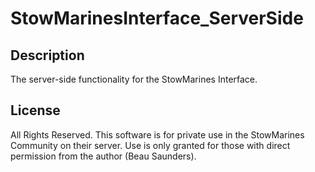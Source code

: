 # StowMarinesInterface_ServerSide

## Description
The server-side functionality for the StowMarines Interface.

## License
All Rights Reserved. This software is for private use in the StowMarines Community on their server. Use is only granted for those with direct permission from the author (Beau Saunders).
